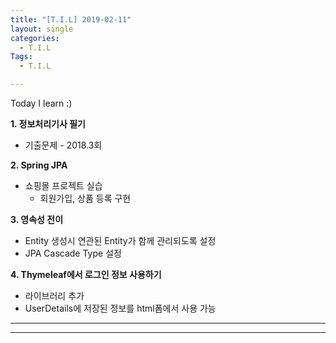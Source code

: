 ```yaml
---
title: "[T.I.L] 2019-02-11"
layout: single
categories:
  - T.I.L
Tags:
  - T.I.L

---
```

Today I learn :)

**1. 정보처리기사 필기**  
* 기출문제 - 2018.3회

**2. Spring JPA**  
* 쇼핑몰 프로젝트 실습  
  * 회원가입, 상품 등록 구현  

**3. 영속성 전이**  
* Entity 생성시 연관된 Entity가 함께 관리되도록 설정  
* JPA Cascade Type 설정  

**4. Thymeleaf에서 로그인 정보 사용하기**  
* 라이브러리 추가  
*  UserDetails에 저장된 정보를 html폼에서 사용 가능       

***  
 
  

 

   

***  
 




